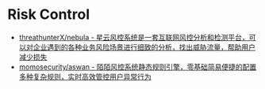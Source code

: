 # Risk Control

* [threathunterX/nebula - 星云风控系统是一套互联网风控分析和检测平台，可以对企业遇到的各种业务风险场景进行细致的分析，找出威胁流量，帮助用户减少损失](https://github.com/threathunterX/nebula)
* [momosecurity/aswan - 陌陌风控系统静态规则引擎，零基础简易便捷的配置多种复杂规则，实时高效管控用户异常行为](https://github.com/momosecurity/aswan)

